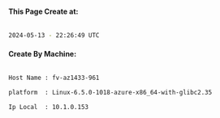 
   
#### This Page Create at:

```bash

2024-05-13 - 22:26:49 UTC

```

#### Create By Machine:

```bash

Host Name : fv-az1433-961

platform  : Linux-6.5.0-1018-azure-x86_64-with-glibc2.35

Ip Local  : 10.1.0.153

```

